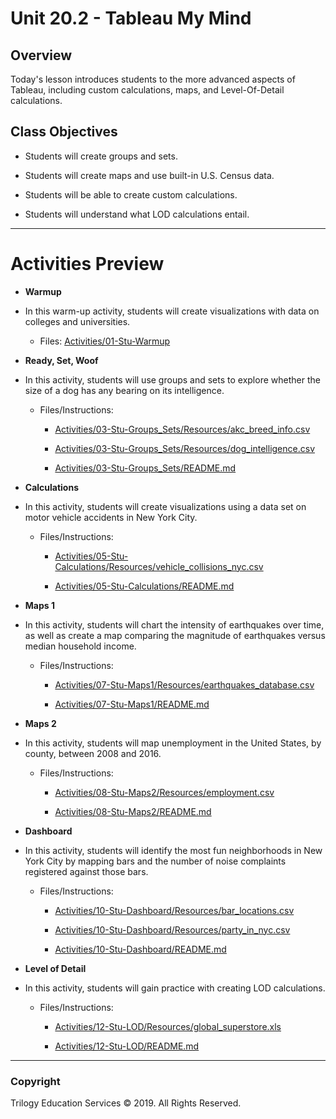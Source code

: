 # Unit 20.2 - Tableau My Mind

## Overview

Today's lesson introduces students to the more advanced aspects of Tableau, including custom calculations, maps, and Level-Of-Detail calculations.

## Class Objectives

* Students will create groups and sets.

* Students will create maps and use built-in U.S. Census data.

* Students will be able to create custom calculations.

* Students will understand what LOD calculations entail.

- - -

# Activities Preview

* **Warmup**
* In this warm-up activity, students will create visualizations with data on colleges and universities.

  * Files: [Activities/01-Stu-Warmup](Activities/01-Stu-Warmup/Unsolved/graduation_rates.twbx)
  
* **Ready, Set, Woof**
* In this activity, students will use groups and sets to explore whether the size of a dog has any bearing on its intelligence.

  * Files/Instructions:
  
    * [Activities/03-Stu-Groups_Sets/Resources/akc_breed_info.csv](Activities/03-Stu-Groups_Sets/Resources/akc_breed_info.csv)

    * [Activities/03-Stu-Groups_Sets/Resources/dog_intelligence.csv](Activities/03-Stu-Groups_Sets/Resources/dog_intelligence.csv)

    * [Activities/03-Stu-Groups_Sets/README.md](Activities/03-Stu-Groups_Sets/README.md)

* **Calculations**
* In this activity, students will create visualizations using a data set on motor vehicle accidents in New York City.

  * Files/Instructions:
  
    * [Activities/05-Stu-Calculations/Resources/vehicle_collisions_nyc.csv](Activities/05-Stu-Calculations/Resources/vehicle_collisions_nyc.csv)

    * [Activities/05-Stu-Calculations/README.md](Activities/05-Stu-Calculations/README.md)

* **Maps 1**
* In this activity, students will chart the intensity of earthquakes over time, as well as create a map comparing the magnitude of earthquakes versus median household income.

  * Files/Instructions:

    * [Activities/07-Stu-Maps1/Resources/earthquakes_database.csv](Activities/07-Stu-Maps1/Resources/earthquakes_database.csv)

    * [Activities/07-Stu-Maps1/README.md](Activities/07-Stu-Maps1/README.md)

* **Maps 2**
* In this activity, students will map unemployment in the United States, by county, between 2008 and 2016.

  * Files/Instructions:

    * [Activities/08-Stu-Maps2/Resources/employment.csv](Activities/08-Stu-Maps2/Resources/employment.csv)

    * [Activities/08-Stu-Maps2/README.md](Activities/08-Stu-Maps2/README.md)

* **Dashboard**
* In this activity, students will identify the most fun neighborhoods in New York City by mapping bars and the number of noise complaints registered against those bars.

  * Files/Instructions:

    * [Activities/10-Stu-Dashboard/Resources/bar_locations.csv](Activities/10-Stu-Dashboard/Resources/bar_locations.csv)

    * [Activities/10-Stu-Dashboard/Resources/party_in_nyc.csv](Activities/10-Stu-Dashboard/Resources/party_in_nyc.csv)

    * [Activities/10-Stu-Dashboard/README.md](Activities/10-Stu-Dashboard/README.md)

* **Level of Detail**
* In this activity, students will gain practice with creating LOD calculations.

  * Files/Instructions:
  
    * [Activities/12-Stu-LOD/Resources/global_superstore.xls](Activities/12-Stu-LOD/Resources/global_superstore.xls)

    * [Activities/12-Stu-LOD/README.md](Activities/12-Stu-LOD/README.md)

- - -

### Copyright

Trilogy Education Services © 2019. All Rights Reserved.

